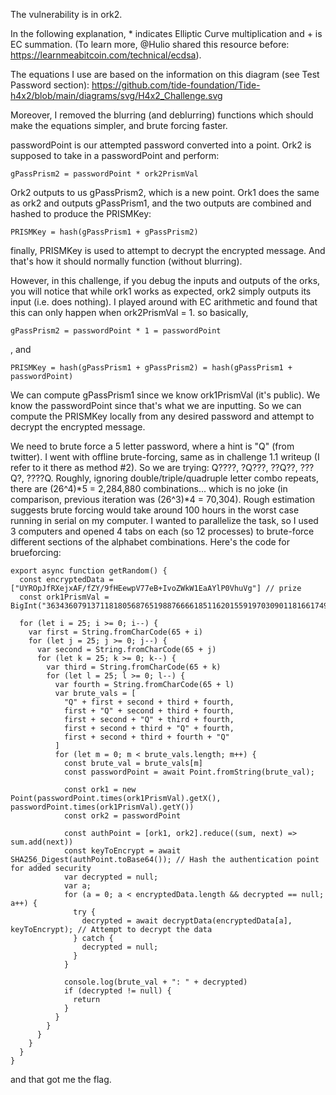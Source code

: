 The vulnerability is in ork2.

In the following explanation, * indicates Elliptic Curve multiplication and + is EC summation. (To learn more, @Hulio  shared this resource before: https://learnmeabitcoin.com/technical/ecdsa). 

The equations I use are based on the information on this diagram (see Test Password section): https://github.com/tide-foundation/Tide-h4x2/blob/main/diagrams/svg/H4x2_Challenge.svg

Moreover, I removed the blurring (and deblurring) functions which should make the equations simpler, and brute forcing faster. 

passwordPoint is our attempted password converted into a point.
Ork2 is supposed to take in a passwordPoint and perform: 

`gPassPrism2 = passwordPoint * ork2PrismVal`

Ork2 outputs to us gPassPrism2, which is a new point. 
Ork1 does the same as ork2 and outputs gPassPrism1, and the two outputs are combined and hashed to produce the PRISMKey:

`PRISMKey = hash(gPassPrism1 + gPassPrism2)`

finally, PRISMKey is used to attempt to decrypt the encrypted message.
And that's how it should normally function (without blurring). 

However, in this challenge, if you debug the inputs and outputs of the orks, you will notice that while ork1 works as expected, ork2 simply outputs its input (i.e. does nothing). I played around with EC arithmetic and found that this can only happen when ork2PrismVal = 1. 
so basically,

`gPassPrism2 = passwordPoint * 1 = passwordPoint`

, and

`PRISMKey = hash(gPassPrism1 + gPassPrism2) = hash(gPassPrism1 + passwordPoint)`

We can compute gPassPrism1 since we know ork1PrismVal (it's public). We know the passwordPoint since that's what we are inputting.
So we can compute the PRISMKey locally from any desired password and attempt to decrypt the encrypted message. 

We need to brute force a 5 letter password, where a hint is "Q" (from twitter). I went with offline brute-forcing, same as in challenge 1.1 writeup (I refer to it there as method #2). So we are trying: Q????, ?Q???, ??Q??, ???Q?, ????Q. 
Roughly, ignoring double/triple/quadruple letter combo repeats, there are (26^4)*5 = 2,284,880 combinations... which is no joke (in comparison, previous iteration was (26^3)*4 = 70,304). Rough estimation suggests brute forcing would take around 100 hours in the worst case running in serial on my computer. 
I wanted to parallelize the task, so I used 3 computers and opened 4 tabs on each (so 12 processes) to brute-force different sections of the alphabet combinations. 
Here's the code for brueforcing:

```
export async function getRandom() {
  const encryptedData = ["UYROpJfRXejxAF/fZY/9fHEewpV77eB+IvoZWkW1EaAYlP0VhuVg"] // prize
  const ork1PrismVal = BigInt("3634360791371181805687651988766661851162015591970309011816617491433270805263")

  for (let i = 25; i >= 0; i--) {
    var first = String.fromCharCode(65 + i)
    for (let j = 25; j >= 0; j--) {
      var second = String.fromCharCode(65 + j)
      for (let k = 25; k >= 0; k--) {
        var third = String.fromCharCode(65 + k)
        for (let l = 25; l >= 0; l--) {
          var fourth = String.fromCharCode(65 + l)
          var brute_vals = [
            "Q" + first + second + third + fourth,
            first + "Q" + second + third + fourth,
            first + second + "Q" + third + fourth,
            first + second + third + "Q" + fourth,
            first + second + third + fourth + "Q"
          ]
          for (let m = 0; m < brute_vals.length; m++) {
            const brute_val = brute_vals[m]
            const passwordPoint = await Point.fromString(brute_val);
 
            const ork1 = new Point(passwordPoint.times(ork1PrismVal).getX(), passwordPoint.times(ork1PrismVal).getY())
            const ork2 = passwordPoint

            const authPoint = [ork1, ork2].reduce((sum, next) => sum.add(next))
            const keyToEncrypt = await SHA256_Digest(authPoint.toBase64()); // Hash the authentication point for added security
            var decrypted = null;
            var a;
            for (a = 0; a < encryptedData.length && decrypted == null; a++) {
              try {
                decrypted = await decryptData(encryptedData[a], keyToEncrypt); // Attempt to decrypt the data
              } catch {
                decrypted = null;
              }
            }

            console.log(brute_val + ": " + decrypted)
            if (decrypted != null) {
              return
            }
          }
        }
      }
    }
  }
}
```

and that got me the flag.
